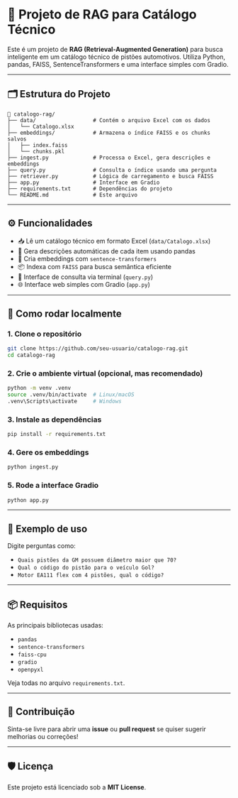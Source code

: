 # 📘 Projeto de RAG para Catálogo Técnico

Este é um projeto de **RAG (Retrieval-Augmented Generation)** para busca inteligente em um catálogo técnico de pistões automotivos. Utiliza Python, pandas, FAISS, SentenceTransformers e uma interface simples com Gradio.

---

## 🗂 Estrutura do Projeto

```
📁 catalogo-rag/
├── data/                  # Contém o arquivo Excel com os dados
│   └── Catalogo.xlsx
├── embeddings/            # Armazena o índice FAISS e os chunks salvos
│   ├── index.faiss
│   └── chunks.pkl
├── ingest.py              # Processa o Excel, gera descrições e embeddings
├── query.py               # Consulta o índice usando uma pergunta
├── retriever.py           # Lógica de carregamento e busca FAISS
├── app.py                 # Interface em Gradio
├── requirements.txt       # Dependências do projeto
└── README.md              # Este arquivo
```

---

## ⚙️ Funcionalidades

- 📥 Lê um catálogo técnico em formato Excel (`data/Catalogo.xlsx`)
- 🧠 Gera descrições automáticas de cada item usando pandas
- 🔎 Cria embeddings com `sentence-transformers`
- 📦 Indexa com `FAISS` para busca semântica eficiente
- 🧪 Interface de consulta via terminal (`query.py`)
- 🌐 Interface web simples com Gradio (`app.py`)

---

## 🚀 Como rodar localmente

### 1. Clone o repositório

```bash
git clone https://github.com/seu-usuario/catalogo-rag.git
cd catalogo-rag
```

### 2. Crie o ambiente virtual (opcional, mas recomendado)

```bash
python -m venv .venv
source .venv/bin/activate  # Linux/macOS
.venv\Scripts\activate     # Windows
```

### 3. Instale as dependências

```bash
pip install -r requirements.txt
```

### 4. Gere os embeddings

```bash
python ingest.py
```

### 5. Rode a interface Gradio

```bash
python app.py
```

---

## 💬 Exemplo de uso

Digite perguntas como:

- `Quais pistões da GM possuem diâmetro maior que 70?`
- `Qual o código do pistão para o veículo Gol?`
- `Motor EA111 flex com 4 pistões, qual o código?`

---

## 📦 Requisitos

As principais bibliotecas usadas:

- `pandas`
- `sentence-transformers`
- `faiss-cpu`
- `gradio`
- `openpyxl`

Veja todas no arquivo `requirements.txt`.

---

## 🤝 Contribuição

Sinta-se livre para abrir uma **issue** ou **pull request** se quiser sugerir melhorias ou correções!

---

## 🛡️ Licença

Este projeto está licenciado sob a **MIT License**.
